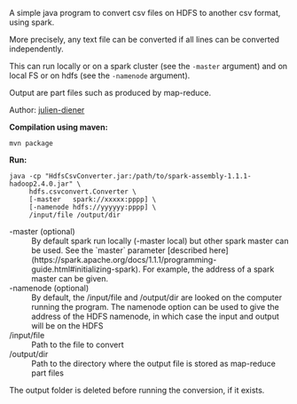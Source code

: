 
A simple java program to convert csv files on HDFS to another csv format, using spark.

More precisely, any text file can be converted if all lines can be converted independently.

This can run locally or on a spark cluster (see the `-master` argument)
and on local FS or on hdfs (see the `-namenode` argument).

Output are part files such as produced by map-reduce.

Author: [julien-diener](https://github.com/julien-diener)

**Compilation using maven:**

    mvn package

**Run:**

    java -cp "HdfsCsvConverter.jar:/path/to/spark-assembly-1.1.1-hadoop2.4.0.jar" \
         hdfs.csvconvert.Converter \
         [-master   spark://xxxxx:pppp] \
         [-namenode hdfs://yyyyyy:pppp] \
         /input/file /output/dir


<dl>
  <dt>-master (optional)</dt>
  <dd>By default spark run locally (-master local) but other spark master can be used. See the `master` parameter
      [described here](https://spark.apache.org/docs/1.1.1/programming-guide.html#initializing-spark). For example,
      the address of a spark master can be given. </dd>

  <dt>-namenode (optional)</dt>
  <dd>By default, the /input/file and /output/dir are looked on the computer running the program. The namenode option
      can be used to give the address of the HDFS namenode, in which case the input and output will be on the HDFS </dd>

  <dt>/input/file</dt>
  <dd>Path to the file to convert</dd>

  <dt>/output/dir</dt>
  <dd>Path to the directory where the output file is stored as map-reduce part files</dd>
</dl>

The output folder is deleted before running the conversion, if it exists.